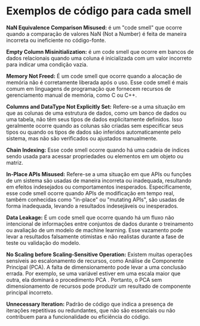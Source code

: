 # Exemplos de código para cada smell

**NaN Equivalence Comparison Misused:** é um "code smell" que ocorre quando a comparação de valores NaN (Not a Number) é feita de maneira
incorreta ou ineficiente no código-fonte.

**Empty Column Misinitialization:** é um code smell que ocorre em bancos de dados relacionais quando uma coluna é inicializada com um 
valor incorreto para indicar uma condição vazia.

**Memory Not Freed:** É um code smell que ocorre quando a alocação de memória não é corretamente liberada após o uso. 
Esse code smell é mais comum em linguagens de programação que fornecem recursos de gerenciamento manual de memória, como C ou C++.

**Columns and DataType Not Explicitly Set:** Refere-se a uma situação em que as colunas de uma estrutura de dados, como um banco de dados ou uma 
tabela, não têm seus tipos de dados explicitamente definidos. Isso geralmente ocorre quando as colunas são 
criadas sem especificar seus tipos ou quando os tipos de dados são inferidos automaticamente pelo sistema, 
mas não são verificados ou ajustados manualmente.

**Chain Indexing:** Esse code smell ocorre quando há uma cadeia de índices sendo usada para acessar propriedades ou 
elementos em um objeto ou matriz.

**In-Place APIs Misused:** Refere-se a uma situação em que APIs ou funções de um sistema são usadas de maneira incorreta ou inadequada, 
resultando em efeitos indesejados ou comportamentos inesperados. Especificamente, esse code smell ocorre quando 
APIs de modificação em tempo real, também conhecidas como "in-place" ou "mutating APIs", são usadas de forma 
inadequada, levando a resultados indesejáveis ou inesperados.

**Data Leakage:** É um code smell que ocorre quando há um fluxo não intencional de informações entre conjuntos de dados 
durante o treinamento ou avaliação de um modelo de machine learning. Esse vazamento pode levar a 
resultados falsamente otimistas e não realistas durante a fase de teste ou validação do modelo.

**No Scaling before Scaling-Sensitive Operation:** Existem muitas operações sensíveis ao escalonamento de recursos, como
Análise de Componente Principal (PCA). A falta de dimensionamento pode levar a uma conclusão errada. Por
exemplo, se uma variável estiver em uma escala maior que outra, ela dominará o
procedimento PCA . Portanto, o PCA sem dimensionamento de recursos pode produzir
um resultado de componente principal incorreto.

**Unnecessary Iteration:** Padrão de código que indica a presença de iterações repetitivas ou redundantes, que não são essenciais ou
não contribuem para a funcionalidade ou eficiência do código.